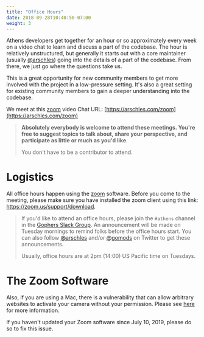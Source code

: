 ```yaml
---
title: "Office Hours"
date: 2018-09-28T10:40:50-07:00
weight: 3
---
```


Athens developers get together for an hour or so approximately every week on a video chat to learn and discuss a part of the codebase. The hour is relatively unstructured, but generally it starts out with a core maintainer (usually [@arschles](https://github.com/arschles)) going into the details of a part of the codebase. From there, we just go where the questions take us.

This is a great opportunity for new community members to get more involved with the project in a low-pressure setting. It's also a great setting for existing community members to gain a deeper understanding into the codebase.

We meet at this [zoom](https://zoom.us/) video Chat URL: [https://arschles.com/zoom](https://arschles.com/zoom)

>**Absolutely everybody is welcome to attend these meetings. You're free to suggest topics to talk about, share your perspective, and participate as little or much as you'd like**.
>
>You don't have to be a contributor to attend.

# Logistics

All office hours happen using the [zoom](https://zoom.us) software. Before you come to the meeting, please make sure you have installed the zoom client using this link: https://zoom.us/support/download.

>If you'd like to attend an office hours, please join the `#athens` channel in the [Gophers Slack Group](https://invite.slack.golangbridge.org/). An announcement will be made on Tuesday mornings to remind folks before the office hours start. You can also follow [@arschles](https://twitter.com/arschles) and/or [@gomods](https://twitter.com/gomods) on Twitter to get these announcements.
>
>Usually, office hours are at 2pm (14:00) US Pacific time on Tuesdays.

# The Zoom Software

Also, if you are using a Mac, there is a vulnerability that can allow arbitrary websites to activate your camera without your permission. Please see [here](https://medium.com/bugbountywriteup/zoom-zero-day-4-million-webcams-maybe-an-rce-just-get-them-to-visit-your-website-ac75c83f4ef5) for more information.

If you haven't updated your Zoom software since July 10, 2019, please do so to fix this issue.

